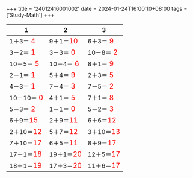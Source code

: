 +++ 
title = '24012416001002' 
date = 2024-01-24T16:00:10+08:00 
tags = ['Study-Math'] 
+++ 

1 | 2 | 3 
-- | -- | -- 
1＋3＝<font color=red size=4> 4</font> | 9＋1＝<font color=red size=4>10</font> | 6＋3＝<font color=red size=4> 9</font> 
3－2＝<font color=red size=4> 1</font> | 3－3＝<font color=red size=4> 0</font> | 10－8＝<font color=red size=4> 2</font> 
10－5＝<font color=red size=4> 5</font> | 10－4＝<font color=red size=4> 6</font> | 8＋1＝<font color=red size=4> 9</font> 
2－1＝<font color=red size=4> 1</font> | 5＋4＝<font color=red size=4> 9</font> | 2＋3＝<font color=red size=4> 5</font> 
4－3＝<font color=red size=4> 1</font> | 7－4＝<font color=red size=4> 3</font> | 7－5＝<font color=red size=4> 2</font> 
10－10＝<font color=red size=4> 0</font> | 4＋1＝<font color=red size=4> 5</font> | 7＋1＝<font color=red size=4> 8</font> 
5－3＝<font color=red size=4> 2</font> | 1－1＝<font color=red size=4> 0</font> | 5－2＝<font color=red size=4> 3</font> 
6＋9＝<font color=red size=4>15</font> | 2＋9＝<font color=red size=4>11</font> | 6＋6＝<font color=red size=4>12</font> 
2＋10＝<font color=red size=4>12</font> | 5＋7＝<font color=red size=4>12</font> | 3＋10＝<font color=red size=4>13</font> 
7＋10＝<font color=red size=4>17</font> | 6＋5＝<font color=red size=4>11</font> | 8＋9＝<font color=red size=4>17</font> 
17＋1＝<font color=red size=4>18</font> | 19＋1＝<font color=red size=4>20</font> | 12＋5＝<font color=red size=4>17</font> 
18＋1＝<font color=red size=4>19</font> | 17＋3＝<font color=red size=4>20</font> | 11＋6＝<font color=red size=4>17</font> 

